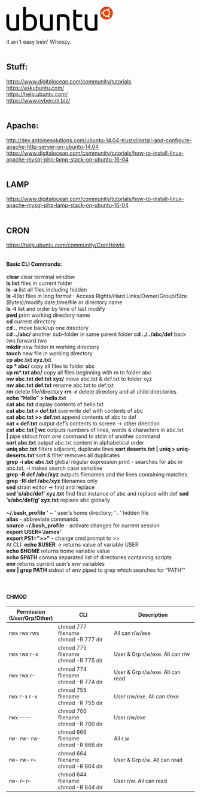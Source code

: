 ![alt text](https://github.com/Jimbobb3r/ubuntu/blob/master/Logo-ubuntu.svg.png?raw=true "Ubuntu Logo") <br>
<br>
It ain't easy bein' Wheezy. <br>
<br>
## Stuff: <br>
https://www.digitalocean.com/community/tutorials <br>
https://askubuntu.com/ <br>
https://help.ubuntu.com/ <br>
https://www.cyberciti.biz/ <br>
<br>
## Apache: <br>
http://dev.antoinesolutions.com/ubuntu-14.04-trusty/install-and-configure-apache-http-server-on-ubuntu-14.04 <br>
https://www.digitalocean.com/community/tutorials/how-to-install-linux-apache-mysql-php-lamp-stack-on-ubuntu-16-04 <br>
<br>
## LAMP
https://www.digitalocean.com/community/tutorials/how-to-install-linux-apache-mysql-php-lamp-stack-on-ubuntu-16-04 <br>
<br>
## CRON <br>
https://help.ubuntu.com/community/CronHowto <br>
<br>
<br>
**Basic CLI Commands:**<br>
<br>
**clear** clear terminal window <br>
**ls list** files in current folder <br>
**ls -a** list all files including hidden <br>
**ls -l** list files in long format : Access Rights/Hard Links/Owner/Group/Size (Bytes)/modify date,time/file or directory name <br>
**ls -t** list and order by time of last modify <br>
**pwd** print working directory name <br>
**cd** current directory <br>
**cd ..** move back/up one directory <br>
**cd ../abc/** another sub-folder in same parent folder **cd ../../abc/def** back two forward two  <br>
**mkdir** new folder in working directory <br>
**touch** new file in working directory <br>
**cp abc.txt xyz.txt** <br>
**cp &ast; abc/** copy all files to folder abc <br>
**cp m&ast;.txt abc/** copy all files beginning with m to folder abc <br>
**mv abc.txt def.txt xyz/** move abc.txt & def.txt to folder xyz  <br>
**mv abc.txt def.txt** rename abc.txt to def.txt <br>
**rm** delete file/directory **rm -r** delete directory and all child directories <br>
**echo "Hello" > hello.txt** <br>
**cat abc.txt** display contents of hello.txt <br>
**cat abc.txt > def.txt** overwrite def with contents of abc  <br>
**cat abc.txt >> def.txt** append contents of abc to def <br>
**cat < def.txt** output def’s contents to screen → other direction <br>
**cat abc.txt | wc** outputs numbers of lines, words & characters in abc.txt <br>
**|** pipe stdout from one command to stdin of another command <br>
**sort abc.txt** output abc.txt content in alphabetical order <br>
**uniq abc.txt** filters adjacent, duplicate lines **sort deserts.txt | uniq > uniq-deserts.txt** sort & filter removes all duplicates <br>
**grep -i abc abc.txt** global regular expression print - searches for abc in abc.txt, -i makes search case sensitive  <br>
**grep -R def /abc/xyz** outputs filenames and the lines containing matches **grep -Rl def /abc/xyz** filenames only <br>
**sed** strain editor -> find and replace <br>
**sed ‘s/abc/def’ xyz.txt** find first instance of abc and replace with def **sed ‘s/abc/def/g’ xyz.txt** replace abc globally <br>
<br>
**~/.bash_profile** ‘ ~ ’ user’s home directory; ‘ . ‘ hidden file <br>
     **alias** - abbreviate commands <br>
     **source ~/.bash_profile** - activate changes for current session <br>
     **export USER=’James’** <br>
     **export PS1=">>"** - change cmd prompt to >> <br>
     At CLI: **echo $USER** → returns value of variable USER <br>
**echo $HOME** returns home variable value <br> 
**echo $PATH** comma separated list of directories containing scripts <br> 
**env** returns current user’s env variables <br> 
**env | grep PATH** stdout of env piped to grep which searches for “PATH”’ <br>
<br>
<br>
#### CHMOD <br>

Permission <br> (User/Grp/Other) | CLI | Description  
--- | --- | --- |
rwx rwx rwx   | chmod 777 filename <br> chmod -R 777 dir | All can r/w/exe
rwx rwx r-x	| chmod 775 filename <br> chmod -R 775 dir | User & Grp r/w/exe. All can r/w
rwx rwx r–	| chmod 774 filename <br> chmod -R 774 dir | User & Grp r/w/exe. All can read 
rwx r-x r-x	| chmod 755 filename <br> chmod -R 755 dir | User r/w/exe. All can r/exe
rwx — — | chmod 700 filename <br> chmod -R 700 dir | User r/w/exe
rw- rw- rw-	| chmod 666 filename <br> chmod -R 666 dir | All r,w 
rw- rw- r– | chmod 664 filename <br> chmod -R 664 dir | User & Grp r/w. All can read
rw- r– r– | chmod 644 filename <br> chmod -R 644 dir | User r/w. All can read
